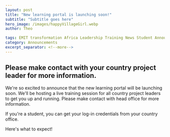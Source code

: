 ```yaml
---
layout: post
title: "New learning portal is launching soon!"
subtitle: "Subtitle goes here"
hero_image: /images/happyVillageGirl.webp
author: Theo

tags: EMIT transformation Africa Leadership Training News Student Announcement
category: Announcements
excerpt_separator: <!--more-->
---
```


## Please make contact with your country project leader for more information.

We're so excited to announce that the new learning portal will be launching soon.  We'll be hosting a live training session for all country project leaders to get you up and running.  Please make contact with head office for more information.<!--more-->

If you're a student, you can get your log-in credentials from your country office.

Here's what to expect!